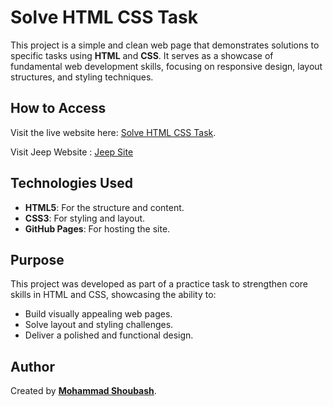 # Solve HTML CSS Task

This project is a simple and clean web page that demonstrates solutions to specific tasks using **HTML** and **CSS**. It serves as a showcase of fundamental web development skills, focusing on responsive design, layout structures, and styling techniques.

## How to Access

Visit the live website here: [Solve HTML CSS Task](https://moshoubash.github.io/Solve_HTML_CSS_Task/).

Visit Jeep Website : [Jeep Site](https://moshoubash.github.io/Solve_HTML_CSS_Task/)

## Technologies Used

- **HTML5**: For the structure and content.
- **CSS3**: For styling and layout.
- **GitHub Pages**: For hosting the site.

## Purpose

This project was developed as part of a practice task to strengthen core skills in HTML and CSS, showcasing the ability to:
- Build visually appealing web pages.
- Solve layout and styling challenges.
- Deliver a polished and functional design.

## Author

Created by **[Mohammad Shoubash](https://github.com/moshoubash)**.
